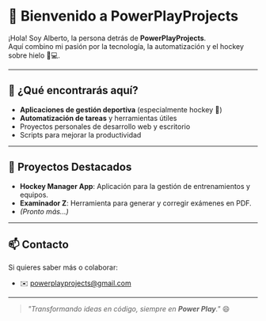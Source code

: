 # 👋 Bienvenido a PowerPlayProjects

¡Hola! Soy Alberto, la persona detrás de **PowerPlayProjects**.  
Aquí combino mi pasión por la tecnología, la automatización y el hockey sobre hielo 🏒💻.

---

## 🚀 ¿Qué encontrarás aquí?
- **Aplicaciones de gestión deportiva** (especialmente hockey 🏒)
- **Automatización de tareas** y herramientas útiles
- Proyectos personales de desarrollo web y escritorio
- Scripts para mejorar la productividad

---

## 🔧 Proyectos Destacados
- **Hockey Manager App**: Aplicación para la gestión de entrenamientos y equipos.
- **Examinador Z**: Herramienta para generar y corregir exámenes en PDF.
- *(Pronto más...)*

---

## 📫 Contacto
Si quieres saber más o colaborar:

- ✉️ powerplayprojects@gmail.com

---

> _"Transformando ideas en código, siempre en **Power Play**."_ 😄
